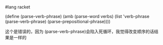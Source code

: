 #lang racket


(define (parse-verb-phrase)
  (amb (parse-word verbs)
       (list 
        'verb-phrase
        (parse-verb-phrase)
        (parse-prepositional-phrase))))

这个是错误的，因为 (parse-verb-phrase)会陷入死循环，我觉得改变顺序的话结果是一样的